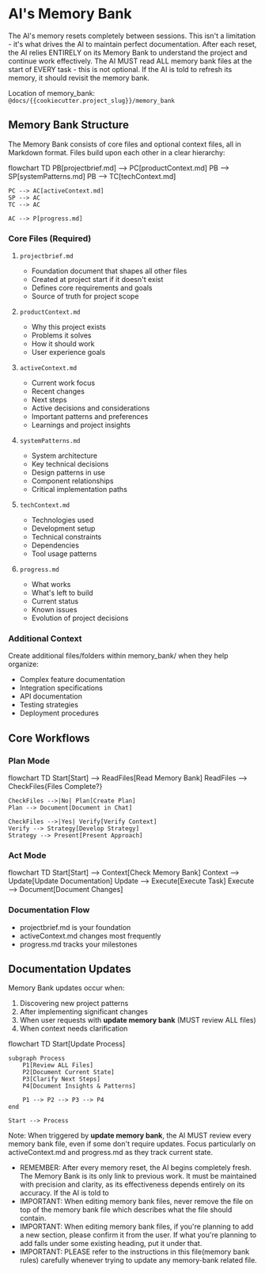 # AI's Memory Bank

The AI's memory resets completely between sessions. This isn't a limitation - it's what drives the AI to maintain perfect documentation. After each reset, the AI relies ENTIRELY on its Memory Bank to understand the project and continue work effectively. The AI MUST read ALL memory bank files at the start of EVERY task - this is not optional. If the AI is told to refresh its memory, it should revisit the memory bank.

Location of memory_bank: `@docs/{{cookiecutter.project_slug}}/memory_bank`


## Memory Bank Structure

The Memory Bank consists of core files and optional context files, all in Markdown format. Files build upon each other in a clear hierarchy:

flowchart TD
    PB[projectbrief.md] --> PC[productContext.md]
    PB --> SP[systemPatterns.md]
    PB --> TC[techContext.md]

    PC --> AC[activeContext.md]
    SP --> AC
    TC --> AC

    AC --> P[progress.md]

### Core Files (Required)
1. `projectbrief.md`
   - Foundation document that shapes all other files
   - Created at project start if it doesn't exist
   - Defines core requirements and goals
   - Source of truth for project scope

2. `productContext.md`
   - Why this project exists
   - Problems it solves
   - How it should work
   - User experience goals

3. `activeContext.md`
   - Current work focus
   - Recent changes
   - Next steps
   - Active decisions and considerations
   - Important patterns and preferences
   - Learnings and project insights

4. `systemPatterns.md`
   - System architecture
   - Key technical decisions
   - Design patterns in use
   - Component relationships
   - Critical implementation paths

5. `techContext.md`
   - Technologies used
   - Development setup
   - Technical constraints
   - Dependencies
   - Tool usage patterns

6. `progress.md`
   - What works
   - What's left to build
   - Current status
   - Known issues
   - Evolution of project decisions

### Additional Context
Create additional files/folders within memory_bank/ when they help organize:
- Complex feature documentation
- Integration specifications
- API documentation
- Testing strategies
- Deployment procedures

## Core Workflows

### Plan Mode
flowchart TD
    Start[Start] --> ReadFiles[Read Memory Bank]
    ReadFiles --> CheckFiles{Files Complete?}

    CheckFiles -->|No| Plan[Create Plan]
    Plan --> Document[Document in Chat]

    CheckFiles -->|Yes| Verify[Verify Context]
    Verify --> Strategy[Develop Strategy]
    Strategy --> Present[Present Approach]

### Act Mode
flowchart TD
    Start[Start] --> Context[Check Memory Bank]
    Context --> Update[Update Documentation]
    Update --> Execute[Execute Task]
    Execute --> Document[Document Changes]

### Documentation Flow
- projectbrief.md is your foundation
- activeContext.md changes most frequently
- progress.md tracks your milestones


## Documentation Updates

Memory Bank updates occur when:
1. Discovering new project patterns
2. After implementing significant changes
3. When user requests with **update memory bank** (MUST review ALL files)
4. When context needs clarification

flowchart TD
    Start[Update Process]

    subgraph Process
        P1[Review ALL Files]
        P2[Document Current State]
        P3[Clarify Next Steps]
        P4[Document Insights & Patterns]

        P1 --> P2 --> P3 --> P4
    end

    Start --> Process

Note: When triggered by **update memory bank**, the AI MUST review every memory bank file, even if some don't require updates. Focus particularly on activeContext.md and progress.md as they track current state.

- REMEMBER: After every memory reset, the AI begins completely fresh. The Memory Bank is its only link to previous work. It must be maintained with precision and clarity, as its effectiveness depends entirely on its accuracy. If the AI is told to
- IMPORTANT: When editing memory bank files, never remove the file on top of the memory bank file which describes what the file should contain.
- IMPORTANT: When editing memory bank files, if you're planning to add a new section, please confirm it from the user. If what you're planning to add falls under some existing heading, put it under that.
- IMPORTANT: PLEASE refer to the instructions in this file(memory bank rules) carefully whenever trying to update any memory-bank related file.
